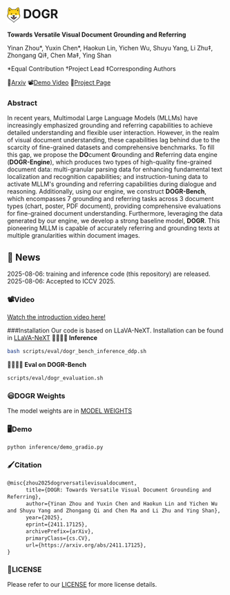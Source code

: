 

# <img src="./doge.png" alt="Logo" width="30" style="vertical-align: middle;">   DOGR


**Towards Versatile Visual Document Grounding and Referring**

Yinan Zhou*, Yuxin Chen*, Haokun Lin, Yichen Wu, Shuyu Yang, Li Zhu‡, Zhongang Qi‡, Chen Ma‡, Ying Shan

*Equal Contribution †Project Lead ‡Corresponding Authors 

📖<a href="https://arxiv.org/pdf/2411.17125">Arxiv</a>
📽️<a href="https://www.youtube.com/watch?v=gfhF3oYH178&feature=youtu.be">Demo Video</a>
🐶<a href='https://zyinan99.dogr.github.io/'>Project Page</a> &nbsp;
 
 ### Abstract 
 In recent years, Multimodal Large Language Models (MLLMs) have increasingly emphasized grounding and referring capabilities to achieve detailed understanding and flexible user interaction. However, in the realm of visual document understanding, these capabilities lag behind due to the scarcity of fine-grained datasets and comprehensive benchmarks. To fill this gap, we propose the **DO**cument **G**rounding and **R**eferring data engine (**DOGR-Engine**), which produces two types of high-quality fine-grained document data: multi-granular parsing data for enhancing fundamental text localization and recognition capabilities; and instruction-tuning data to activate MLLM's grounding and referring capabilities during dialogue and reasoning. Additionally, using our engine, we construct **DOGR-Bench**, which encompasses 7 grounding and referring tasks across 3 document types (chart, poster, PDF document), providing comprehensive evaluations for fine-grained document understanding. Furthermore, leveraging the data generated by our engine, we develop a strong baseline model, **DOGR**. This pioneering MLLM is capable of accurately referring and grounding texts at multiple granularities within document images.



## 📢 News
2025-08-06: training and inference code (this repository) are released.<br>
2025-08-06: Accepted to ICCV 2025. <br>





 ### 📽️Video
[Watch the introduction video here!](https://www.youtube.com/watch?v=gfhF3oYH178&feature=youtu.be) 


###Installation
Our code is based on LLaVA-NeXT. Installation can be found in [LLaVA-NeXT](https://github.com/LLaVA-VL/LLaVA-NeXT) 
**🏃🏻‍♂️‍➡️ Inference**
```bash
bash scripts/eval/dogr_bench_inference_ddp.sh
``` 
**🏃🏻‍♂️‍➡️ Eval on DOGR-Bench**
```bash
scripts/eval/dogr_evaluation.sh
``` 

### 😃DOGR Weights
The model weights are in [MODEL WEIGHTS](https://huggingface.co/tencent/DOGR)

 ### 🖥️Demo
```bash
python inference/demo_gradio.py
```

### 🖌️Citation

```
@misc{zhou2025dogrversatilevisualdocument,
      title={DOGR: Towards Versatile Visual Document Grounding and Referring}, 
      author={Yinan Zhou and Yuxin Chen and Haokun Lin and Yichen Wu and Shuyu Yang and Zhongang Qi and Chen Ma and Li Zhu and Ying Shan},
      year={2025},
      eprint={2411.17125},
      archivePrefix={arXiv},
      primaryClass={cs.CV},
      url={https://arxiv.org/abs/2411.17125}, 
}
```
### 📑LICENSE
Please refer to our [LICENSE](https://github.com/Tencent/DOGR/blob/master/LICENSE) for more license details.
